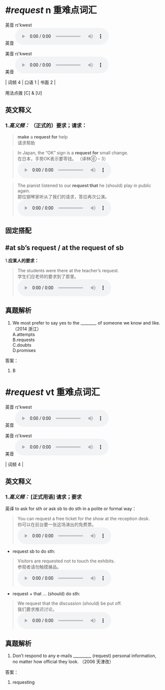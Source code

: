 # ***\#request*** n  重难点词汇
英音 rɪ'kwest  
英音
<audio src="./media/request-B.aac" controls="controls"></audio>

美音 rɪ'kwest  
美音
<audio src="./media/request.aac" controls="controls"></audio>



| 词频 4 | 口语 1 | 书面 2 |  

用法点拨  [C] & [U]

英文释义
---
### 1.*高义频：* **（正式的）要求；请求：**  

 > **make** a **request for** help  
 > 请求帮助    

 > In Japan, the “OK” sign is a **request for** small change.   
 > 在日本，手势OK表示要零钱。  （译林⑥ – 3）  
<audio src="./media/request-1.aac" controls="controls"></audio>

 > The pianist listened to our **request that** he (should) play in public again.   
 > 那位钢琴家听从了我们的请求，答应再次公演。    
<audio src="./media/request-2.aac" controls="controls"></audio>


固定搭配
---
## \#at sb’s request / at the request of sb 
1.**应某人的要求：**  

 > The students were there at the teacher’s request.   
 > 学生们应老师的要求到了那里。    
<audio src="./media/request-3.aac" controls="controls"></audio>


真题解析
---
1. We most prefer to say yes to the ________ of someone we know and like.  （2014 浙江）  
A.attempts  
B.requests  
C.doubts  
D.promises  

答案：
1. B  

# ***\#request*** vt  重难点词汇
英音 rɪ'kwest  
英音
<audio src="./media/request-B.aac" controls="controls"></audio>

美音 rɪ'kwest  
美音
<audio src="./media/request.aac" controls="controls"></audio>



| 词频 4 |  

英文释义
---
### 1.*高义频：* **[正式用语] 请求；要求**  
英译 to ask for sth or ask sb to do sth in a polite or formal way：

 > You can request a free ticket for the show at the reception desk.   
 > 你可以在前台要一张这场演出的免费票。    
<audio src="./media/request-5.aac" controls="controls"></audio>

- request sb to do sth:

 > Visitors are requested not to touch the exhibits.   
 > 参观者请勿触摸展品。    
<audio src="./media/request-6.aac" controls="controls"></audio>

- request + that ... (should) do sth:

 > We request that the discussion (should) be put off.  
 > 我们要求推迟讨论。    
<audio src="./media/request-7.aac" controls="controls"></audio>


真题解析
---
1. Don’t respond to any e-mails _________ (request) personal information, no matter how official they look.  （2006 天津改）  

答案：
1. requesting   

